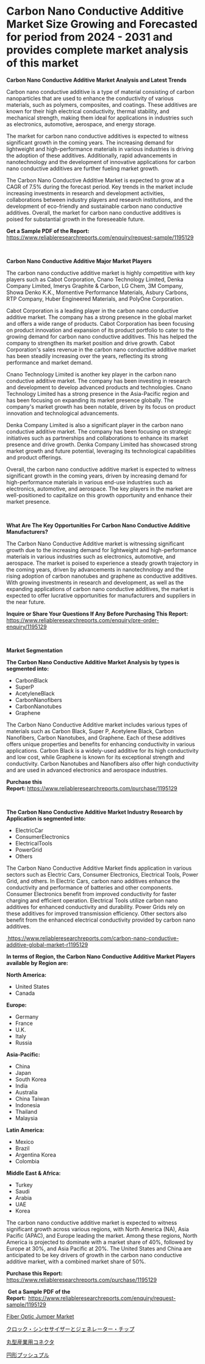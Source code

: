 <p><h1>Carbon Nano Conductive Additive Market Size Growing and Forecasted for period from 2024 - 2031 and provides complete market analysis of this market</h1></p><p><strong>Carbon Nano Conductive Additive Market Analysis and Latest Trends</strong></p>
<p><p>Carbon nano conductive additive is a type of material consisting of carbon nanoparticles that are used to enhance the conductivity of various materials, such as polymers, composites, and coatings. These additives are known for their high electrical conductivity, thermal stability, and mechanical strength, making them ideal for applications in industries such as electronics, automotive, aerospace, and energy storage.</p><p>The market for carbon nano conductive additives is expected to witness significant growth in the coming years. The increasing demand for lightweight and high-performance materials in various industries is driving the adoption of these additives. Additionally, rapid advancements in nanotechnology and the development of innovative applications for carbon nano conductive additives are further fueling market growth.</p><p>The Carbon Nano Conductive Additive Market is expected to grow at a CAGR of 7.5% during the forecast period. Key trends in the market include increasing investments in research and development activities, collaborations between industry players and research institutions, and the development of eco-friendly and sustainable carbon nano conductive additives. Overall, the market for carbon nano conductive additives is poised for substantial growth in the foreseeable future.</p></p>
<p><strong>Get a Sample PDF of the Report:&nbsp;</strong> <a href="https://www.reliableresearchreports.com/enquiry/request-sample/1195129">https://www.reliableresearchreports.com/enquiry/request-sample/1195129</a></p>
<p>&nbsp;</p>
<p><strong>Carbon Nano Conductive Additive Major Market Players</strong></p>
<p><p>The carbon nano conductive additive market is highly competitive with key players such as Cabot Corporation, Cnano Technology Limited, Denka Company Limited, Imerys Graphite & Carbon, LG Chem, 3M Company, Showa Denko K.K., Momentive Performance Materials, Asbury Carbons, RTP Company, Huber Engineered Materials, and PolyOne Corporation.</p><p>Cabot Corporation is a leading player in the carbon nano conductive additive market. The company has a strong presence in the global market and offers a wide range of products. Cabot Corporation has been focusing on product innovation and expansion of its product portfolio to cater to the growing demand for carbon nano conductive additives. This has helped the company to strengthen its market position and drive growth. Cabot Corporation's sales revenue in the carbon nano conductive additive market has been steadily increasing over the years, reflecting its strong performance and market demand.</p><p>Cnano Technology Limited is another key player in the carbon nano conductive additive market. The company has been investing in research and development to develop advanced products and technologies. Cnano Technology Limited has a strong presence in the Asia-Pacific region and has been focusing on expanding its market presence globally. The company's market growth has been notable, driven by its focus on product innovation and technological advancements.</p><p>Denka Company Limited is also a significant player in the carbon nano conductive additive market. The company has been focusing on strategic initiatives such as partnerships and collaborations to enhance its market presence and drive growth. Denka Company Limited has showcased strong market growth and future potential, leveraging its technological capabilities and product offerings.</p><p>Overall, the carbon nano conductive additive market is expected to witness significant growth in the coming years, driven by increasing demand for high-performance materials in various end-use industries such as electronics, automotive, and aerospace. The key players in the market are well-positioned to capitalize on this growth opportunity and enhance their market presence.</p></p>
<p>&nbsp;</p>
<p><strong>What Are The Key Opportunities For Carbon Nano Conductive Additive Manufacturers?</strong></p>
<p><p>The Carbon Nano Conductive Additive market is witnessing significant growth due to the increasing demand for lightweight and high-performance materials in various industries such as electronics, automotive, and aerospace. The market is poised to experience a steady growth trajectory in the coming years, driven by advancements in nanotechnology and the rising adoption of carbon nanotubes and graphene as conductive additives. With growing investments in research and development, as well as the expanding applications of carbon nano conductive additives, the market is expected to offer lucrative opportunities for manufacturers and suppliers in the near future.</p></p>
<p><strong>Inquire or Share Your Questions If Any Before Purchasing This Report:</strong> <a href="https://www.reliableresearchreports.com/enquiry/pre-order-enquiry/1195129">https://www.reliableresearchreports.com/enquiry/pre-order-enquiry/1195129</a></p>
<p>&nbsp;</p>
<p><strong>Market Segmentation</strong></p>
<p><strong>The Carbon Nano Conductive Additive Market Analysis by types is segmented into:</strong></p>
<p><ul><li>CarbonBlack</li><li>SuperP</li><li>AcetyleneBlack</li><li>CarbonNanofibers</li><li>CarbonNanotubes</li><li>Graphene</li></ul></p>
<p><p>The Carbon Nano Conductive Additive market includes various types of materials such as Carbon Black, Super P, Acetylene Black, Carbon Nanofibers, Carbon Nanotubes, and Graphene. Each of these additives offers unique properties and benefits for enhancing conductivity in various applications. Carbon Black is a widely-used additive for its high conductivity and low cost, while Graphene is known for its exceptional strength and conductivity. Carbon Nanotubes and Nanofibers also offer high conductivity and are used in advanced electronics and aerospace industries.</p></p>
<p><strong>Purchase this Report:&nbsp;</strong><a href="https://www.reliableresearchreports.com/purchase/1195129">https://www.reliableresearchreports.com/purchase/1195129</a></p>
<p>&nbsp;</p>
<p><strong>The Carbon Nano Conductive Additive Market Industry Research by Application is segmented into:</strong></p>
<p><ul><li>ElectricCar</li><li>ConsumerElectronics</li><li>ElectricalTools</li><li>PowerGrid</li><li>Others</li></ul></p>
<p><p>The Carbon Nano Conductive Additive Market finds application in various sectors such as Electric Cars, Consumer Electronics, Electrical Tools, Power Grid, and others. In Electric Cars, carbon nano additives enhance the conductivity and performance of batteries and other components. Consumer Electronics benefit from improved conductivity for faster charging and efficient operation. Electrical Tools utilize carbon nano additives for enhanced conductivity and durability. Power Grids rely on these additives for improved transmission efficiency. Other sectors also benefit from the enhanced electrical conductivity provided by carbon nano additives.</p></p>
<p><a href="https://www.reliableresearchreports.com/carbon-nano-conductive-additive-global-market-r1195129">&nbsp;https://www.reliableresearchreports.com/carbon-nano-conductive-additive-global-market-r1195129</a></p>
<p><strong>In terms of Region, the Carbon Nano Conductive Additive Market Players available by Region are:</strong></p>
<p>
    <p> <strong> North America: </strong>
        <ul>
            <li>United States</li>
            <li>Canada</li>
        </ul>
        </p> 
    <p> <strong> Europe: </strong>
        <ul>
            <li>Germany</li>
            <li>France</li>
            <li>U.K.</li>
            <li>Italy</li>
            <li>Russia</li>
        </ul>
        </p> 
    <p> <strong> Asia-Pacific: </strong>
        <ul>
            <li>China</li>
            <li>Japan</li>
            <li>South Korea</li>
            <li>India</li>
            <li>Australia</li>
            <li>China Taiwan</li>
            <li>Indonesia</li>
            <li>Thailand</li>
            <li>Malaysia</li>
        </ul>
        </p> 
    <p> <strong> Latin America: </strong>
        <ul>
            <li>Mexico</li>
            <li>Brazil</li>
            <li>Argentina Korea</li>
            <li>Colombia</li>
        </ul>
        </p> 
    <p> <strong> Middle East & Africa: </strong>
        <ul>
            <li>Turkey</li>
            <li>Saudi</li>
            <li>Arabia</li>
            <li>UAE</li>
            <li>Korea</li>
        </ul>
    </p>
    </p>
<p><p>The carbon nano conductive additive market is expected to witness significant growth across various regions, with North America (NA), Asia Pacific (APAC), and Europe leading the market. Among these regions, North America is projected to dominate with a market share of 40%, followed by Europe at 30%, and Asia Pacific at 20%. The United States and China are anticipated to be key drivers of growth in the carbon nano conductive additive market, with a combined market share of 50%.</p></p>
<p><strong>Purchase this Report: </strong><a href="https://www.reliableresearchreports.com/purchase/1195129">https://www.reliableresearchreports.com/purchase/1195129</a></p>
<p>&nbsp;<strong>Get a Sample PDF of the Report:&nbsp;&nbsp;</strong><a href="https://www.reliableresearchreports.com/enquiry/request-sample/1195129">https://www.reliableresearchreports.com/enquiry/request-sample/1195129</a></p>
<p><strong></strong></p>
<p><p><a href="https://issuu.com/reportprime-2/docs/fiber-optic-jumper-market-size-2030.pptx">Fiber Optic Jumper Market</a></p><p><a href="https://github.com/dadanedu33/Market-Research-Report-List-1/blob/main/637003498745.md">クロック・シンセサイザーとジェネレーター・チップ</a></p><p><a href="https://github.com/ihabdkwlxs948/Market-Research-Report-List-2/blob/main/504434598742.md">丸型産業用コネクタ</a></p><p><a href="https://medium.com/@bonniehoppe1/%E5%86%86%E5%BD%A2%E3%81%AE%E3%83%97%E3%83%83%E3%82%B7%E3%83%A5%E3%83%97%E3%83%AB%E5%B8%82%E5%A0%B4%E3%82%92%E5%88%86%E6%9E%90%E3%81%99%E3%82%8B-%E3%82%B0%E3%83%AD%E3%83%BC%E3%83%90%E3%83%AB%E7%94%A3%E6%A5%AD%E3%81%AE%E8%A6%8B%E9%80%9A%E3%81%97%E3%81%A8%E4%BA%88%E6%B8%AC-2024%E5%B9%B4%E3%81%8B%E3%82%892031%E5%B9%B4-e34a3c825bb5">円形プッシュプル</a></p></p>